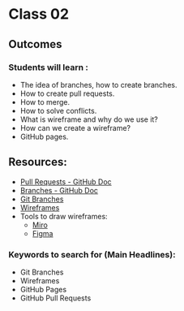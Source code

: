 # Class 02

## Outcomes
### Students will learn :
- The idea of branches, how to create branches.
- How to create pull requests.
- How to merge. 
- How to solve conflicts.
- What is wireframe and why do we use it?
- How can we create a wireframe?   
- GitHub pages. 


## Resources:
* [Pull Requests - GitHub Doc](https://docs.github.com/en/pull-requests/collaborating-with-pull-requests/proposing-changes-to-your-work-with-pull-requests/about-pull-requests)
* [Branches - GitHub Doc](https://docs.github.com/en/pull-requests/collaborating-with-pull-requests/proposing-changes-to-your-work-with-pull-requests/about-branches)
* [Git Branches](https://www.atlassian.com/git/tutorials/using-branches)
* [Wireframes](https://www.usability.gov/how-to-and-tools/methods/wireframing.html)
* Tools to draw wireframes:
   * [Miro](https://miro.com/blog/google-meet-whiteboard/)
   * [Figma](https://www.figma.com/)


### Keywords to search for (Main Headlines):
* Git Branches
* Wireframes
* GitHub Pages
* GitHub Pull Requests